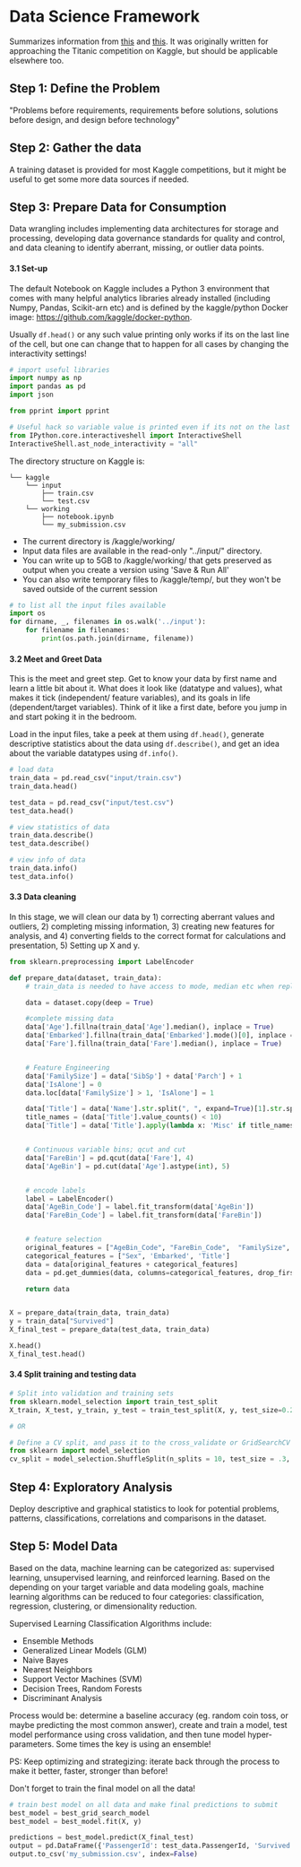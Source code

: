 # Data Science Framework

Summarizes information from [this](https://www.kaggle.com/ldfreeman3/a-data-science-framework-to-achieve-99-accuracy) and [this](https://www.kaggle.com/alexisbcook/getting-started-with-titanic). It was originally written for approaching the Titanic competition on Kaggle, but should be applicable elsewhere too.


## Step 1: Define the Problem
"Problems before requirements, requirements before solutions, solutions before design, and design before technology"




## Step 2: Gather the data
A training dataset is provided for most Kaggle competitions, but it might be useful to get some more data sources if needed.




## Step 3: Prepare Data for Consumption
Data wrangling includes implementing data architectures for storage and processing, developing data governance standards for quality and control, and data cleaning to identify aberrant, missing, or outlier data points.


#### 3.1 Set-up
The default Notebook on Kaggle includes a Python 3 environment that comes with many helpful analytics libraries already installed (including Numpy, Pandas, Scikit-arn etc) and is defined by the kaggle/python Docker image: https://github.com/kaggle/docker-python.

Usually ```df.head()``` or any such value printing only works if its on the last line of the cell, but one can change that to happen for all cases by changing the  interactivity settings!

```python
# import useful libraries
import numpy as np
import pandas as pd
import json

from pprint import pprint

# Useful hack so variable value is printed even if its not on the last line of the cell
from IPython.core.interactiveshell import InteractiveShell
InteractiveShell.ast_node_interactivity = "all"
```

The directory structure on Kaggle is:
```
└── kaggle
    └── input
        ├── train.csv
        └── test.csv
    └── working
        ├── notebook.ipynb
        └── my_submission.csv
```
* The current directory is /kaggle/working/
* Input data files are available in the read-only "../input/" directory.
* You can write up to 5GB to /kaggle/working/ that gets preserved as output when you create a version using 'Save & Run All'
* You can also write temporary files to /kaggle/temp/, but they won't be saved outside of the current session

```python
# to list all the input files available
import os
for dirname, _, filenames in os.walk('../input'):
    for filename in filenames:
        print(os.path.join(dirname, filename))
```


#### 3.2 Meet and Greet Data
This is the meet and greet step. Get to know your data by first name and learn a little bit about it. What does it look like (datatype and values), what makes it tick (independent/ feature variables), and its goals in life (dependent/target variables). Think of it like a first date, before you jump in and start poking it in the bedroom.


Load in the input files, take a peek at them using ```df.head()```, generate descriptive statistics about the data using ```df.describe()```, and get an idea about the variable datatypes using ```df.info()```.
```python
# load data
train_data = pd.read_csv("input/train.csv")
train_data.head()

test_data = pd.read_csv("input/test.csv")
test_data.head()

# view statistics of data
train_data.describe()
test_data.describe()

# view info of data
train_data.info()
test_data.info()
```


#### 3.3 Data cleaning
In this stage, we will clean our data by 1) correcting aberrant values and outliers, 2) completing missing information, 3) creating new features for analysis, and 4) converting fields to the correct format for calculations and presentation, 5) Setting up X and y.

```python
from sklearn.preprocessing import LabelEncoder

def prepare_data(dataset, train_data):
    # train_data is needed to have access to mode, median etc when replacing null values

    data = dataset.copy(deep = True)

    #complete missing data
    data['Age'].fillna(train_data['Age'].median(), inplace = True)
    data['Embarked'].fillna(train_data['Embarked'].mode()[0], inplace = True)
    data['Fare'].fillna(train_data['Fare'].median(), inplace = True)


    # Feature Engineering
    data['FamilySize'] = data['SibSp'] + data['Parch'] + 1
    data['IsAlone'] = 0
    data.loc[data['FamilySize'] > 1, 'IsAlone'] = 1

    data['Title'] = data['Name'].str.split(", ", expand=True)[1].str.split(".", expand=True)[0]
    title_names = (data['Title'].value_counts() < 10)
    data['Title'] = data['Title'].apply(lambda x: 'Misc' if title_names.loc[x] == True else x)


    # Continuous variable bins; qcut and cut
    data['FareBin'] = pd.qcut(data['Fare'], 4)
    data['AgeBin'] = pd.cut(data['Age'].astype(int), 5)


    # encode labels
    label = LabelEncoder()
    data['AgeBin_Code'] = label.fit_transform(data['AgeBin'])
    data['FareBin_Code'] = label.fit_transform(data['FareBin'])


    # feature selection
    original_features = ["AgeBin_Code", "FareBin_Code",  "FamilySize", "IsAlone", "Pclass", 'SibSp', 'Parch']
    categorical_features = ["Sex", 'Embarked', 'Title']
    data = data[original_features + categorical_features]
    data = pd.get_dummies(data, columns=categorical_features, drop_first = False)

    return data


X = prepare_data(train_data, train_data)
y = train_data["Survived"]
X_final_test = prepare_data(test_data, train_data)

X.head()
X_final_test.head()
```


#### 3.4 Split training and testing data
```python
# Split into validation and training sets
from sklearn.model_selection import train_test_split
X_train, X_test, y_train, y_test = train_test_split(X, y, test_size=0.2, random_state=0)

# OR

# Define a CV split, and pass it to the cross_validate or GridSearchCV
from sklearn import model_selection
cv_split = model_selection.ShuffleSplit(n_splits = 10, test_size = .3, train_size = .7, random_state = 0)


```


## Step 4: Exploratory Analysis
Deploy descriptive and graphical statistics to look for potential problems, patterns, classifications, correlations and comparisons in the dataset.



## Step 5: Model Data
Based on the data, machine learning can be categorized as: supervised learning, unsupervised learning, and reinforced learning. Based on the depending on your target variable and data modeling goals, machine learning algorithms can be reduced to four categories: classification, regression, clustering, or dimensionality reduction.

Supervised Learning Classification Algorithms include:
- Ensemble Methods
- Generalized Linear Models (GLM)
- Naive Bayes
- Nearest Neighbors
- Support Vector Machines (SVM)
- Decision Trees, Random Forests
- Discriminant Analysis


Process would be: determine a baseline accuracy (eg. random coin toss, or maybe predicting the most common answer), create and train a model, test model performance using cross validation, and then tune model hyper-parameters. Some times the key is using an ensemble!

PS: Keep optimizing and strategizing: iterate back through the process to make it better, faster, stronger than before!


Don't forget to train the final model on all the data!
```python
# train best model on all data and make final predictions to submit
best_model = best_grid_search_model
best_model = best_model.fit(X, y)

predictions = best_model.predict(X_final_test)
output = pd.DataFrame({'PassengerId': test_data.PassengerId, 'Survived': predictions})
output.to_csv('my_submission.csv', index=False)
```
